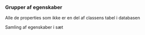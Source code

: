 ### Grupper af egenskaber

Alle de properties som ikke er en del af classens tabel i databasen

Samling af egenskaber i sæt
